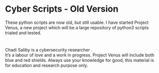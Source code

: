 # Cyber Scripts - Old Version

These python scripts are now old, but still usable.
I have started Project Venus, a new project which will be a large repository of python3 scripts trialed and tested.

#
Chadi Saliby is a cybersecurity researcher .  
It’s a labour of love and a work in progress.  Project Venus will include both blue and red shields.
Always use your knowledge for good, this material is for education and research purpose only.

